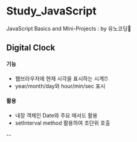 # Study_JavaScript
JavaScript Basics and Mini-Projects : by 유노코딩🐧


## Digital Clock

#### 기능

* 웹브라우저에 현재 시각을 표시하는 시계⏰
* year/month/day와 hour/min/sec 표시

#### 활용

* 내장 객체인 Date와 주요 메서드 활용
* setInterval method 활용하여 초단위 호출

--
